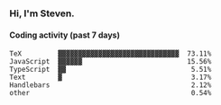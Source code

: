 ### Hi, I'm Steven.

#### Coding activity (past 7 days)
```
TeX         ▓▓▓▓▓▓▓▓▓▓▓▓▓▓▓▓▓▓▓▓▓▓▓▓▓▓▓▓▓▓  73.11%
JavaScript  ▓▓▓▓▓▓                          15.56%
TypeScript  ▓▓                               5.51%
Text        ▓                                3.17%
Handlebars                                   2.12%
other                                        0.54%
```
